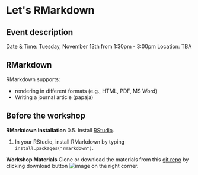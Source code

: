 # Let's RMarkdown

## Event description
Date & Time: Tuesday, November 13th from 1:30pm - 3:00pm
Location: TBA

## RMarkdown
RMarkdown supports:
- rendering in different formats (e.g., HTML, PDF, MS Word)
- Writing a journal article (papaja)

## Before the workshop
**RMarkdown Installation**
0.5. Install [RStudio](https://www.rstudio.com/products/rstudio/download/).
1. In your RStudio, install RMarkdown by typing `install.packages("rmarkdown")`.

**Workshop Materials**
Clone or download the materials from this [git repo](https://www.github.com/psy218/lrm) by clicking download button ![image](https://docs.buddybuild.com/repository/github/img/click-use-ssh.png) on the right corner.
